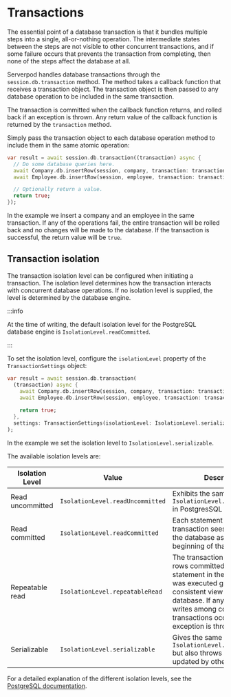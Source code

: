 # Transactions

The essential point of a database transaction is that it bundles multiple steps into a single, all-or-nothing operation. The intermediate states between the steps are not visible to other concurrent transactions, and if some failure occurs that prevents the transaction from completing, then none of the steps affect the database at all.

Serverpod handles database transactions through the `session.db.transaction` method. The method takes a callback function that receives a transaction object. The transaction object is then passed to any database operation to be included in the same transaction.

The transaction is committed when the callback function returns, and rolled back if an exception is thrown. Any return value of the callback function is returned by the `transaction` method.

Simply pass the transaction object to each database operation method to include them in the same atomic operation:

```dart
var result = await session.db.transaction((transaction) async {
  // Do some database queries here.
  await Company.db.insertRow(session, company, transaction: transaction);
  await Employee.db.insertRow(session, employee, transaction: transaction);

  // Optionally return a value.
  return true;
});
```

In the example we insert a company and an employee in the same transaction. If any of the operations fail, the entire transaction will be rolled back and no changes will be made to the database. If the transaction is successful, the return value will be `true`.

## Transaction isolation

The transaction isolation level can be configured when initiating a transaction. The isolation level determines how the transaction interacts with concurrent database operations. If no isolation level is supplied, the level is determined by the database engine.

:::info

At the time of writing, the default isolation level for the PostgreSQL database engine is `IsolationLevel.readCommitted`.

:::

To set the isolation level, configure the `isolationLevel` property of the `TransactionSettings` object:

```dart
var result = await session.db.transaction(
  (transaction) async {
    await Company.db.insertRow(session, company, transaction: transaction);
    await Employee.db.insertRow(session, employee, transaction: transaction);
    
    return true;
  },
  settings: TransactionSettings(isolationLevel: IsolationLevel.serializable),
);
```

In the example we set the isolation level to `IsolationLevel.serializable`.

The available isolation levels are:

| Isolation Level | Value                 | Description |
|-----------------|-----------------------|-------------|
| Read uncommitted | `IsolationLevel.readUncommitted` | Exhibits the same behavior as `IsolationLevel.readCommitted` in PostgresSQL |
| Read committed | `IsolationLevel.readCommitted` | Each statement in the transaction sees a snapshot of the database as of the beginning of that statement. |
| Repeatable read | `IsolationLevel.repeatableRead` | The transaction only observes rows committed before the first statement in the transaction was executed giving a consistent view of the database. If any conflicting writes among concurrent transactions occur, an exception is thrown. |
| Serializable | `IsolationLevel.serializable` | Gives the same guarantees as `IsolationLevel.repeatableRead` but also throws if read rows are updated by other transactions. |

For a detailed explanation of the different isolation levels, see the [PostgreSQL documentation](https://www.postgresql.org/docs/current/transaction-iso.html).
